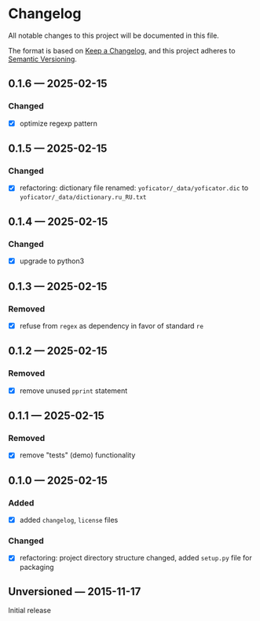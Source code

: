 # Changelog

All notable changes to this project will be documented in this file.

The format is based on [Keep a Changelog](https://keepachangelog.com/en/1.1.0/),
and this project adheres to [Semantic Versioning](https://semver.org/spec/v2.0.0.html).

## 0.1.6 — 2025-02-15
### Changed

- [x] optimize regexp pattern

## 0.1.5 — 2025-02-15
### Changed

- [x] refactoring: dictionary file renamed: `yoficator/_data/yoficator.dic` to `yoficator/_data/dictionary.ru_RU.txt`

## 0.1.4 — 2025-02-15
### Changed

- [x] upgrade to python3

## 0.1.3 — 2025-02-15
### Removed

- [x] refuse from `regex` as dependency in favor of standard `re`

## 0.1.2 — 2025-02-15
### Removed

- [x] remove unused `pprint` statement

## 0.1.1 — 2025-02-15
### Removed

- [x] remove "tests" (demo) functionality

## 0.1.0 — 2025-02-15
### Added

- [x] added `changelog`, `license` files

### Changed

- [x] refactoring: project directory structure changed, added `setup.py` file for packaging

## Unversioned — 2015-11-17

Initial release
